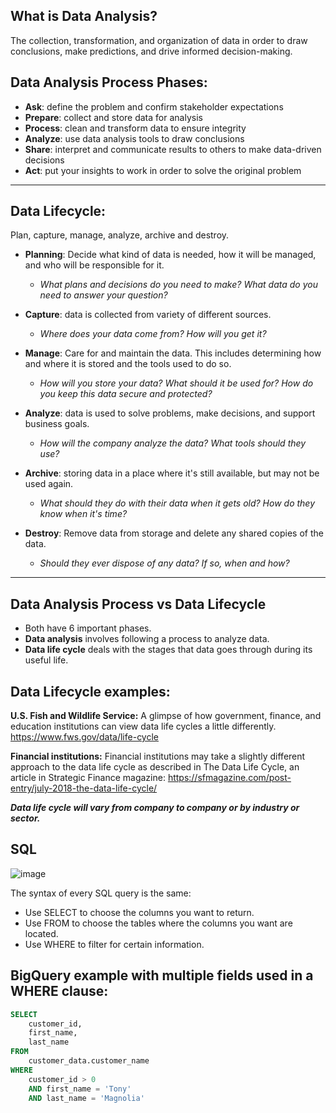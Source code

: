 ## What is Data Analysis?
The collection, transformation, and organization of data in order to draw conclusions, make predictions, and drive informed decision-making.


## Data Analysis Process Phases: 
- **Ask**: define the problem and confirm stakeholder expectations
- **Prepare**: collect and store data for analysis
- **Process**: clean and transform data to ensure integrity
- **Analyze**: use data analysis tools to draw conclusions
- **Share**: interpret and communicate results to others to make data-driven decisions
- **Act**: put your insights to work in order to solve the original problem
---

## Data Lifecycle:
Plan, capture, manage, analyze, archive and destroy. 

- **Planning**: Decide what kind of data is needed, how it will be managed, and who will be responsible for it. 
    - _What plans and decisions do you need to make? What data do you need to answer your question?_

- **Capture**: data is collected from variety of different sources. 
    - _Where does your data come from? How will you get it?_

- **Manage**: Care for and maintain the data. This includes determining how and where it is stored and the tools used to do so.
    - _How will you store your data? What should it be used for? How do you keep this data secure and protected?_

- **Analyze**: data is used to solve problems, make decisions, and support business goals.
    - _How will the company analyze the data? What tools should they use?_

- **Archive**: storing data in a place where it's still available, but may not be used again.
    - _What should they do with their data when it gets old? How do they know when it's time?_

- **Destroy**: Remove data from storage and delete any shared copies of the data.
    - _Should they ever dispose of any data? If so, when and how?_ 
---

## Data Analysis Process vs Data Lifecycle
- Both have 6 important phases.
- **Data analysis** involves following a process to analyze data.
- **Data life cycle** deals with the stages that data goes through during its useful life.

## Data Lifecycle examples:
**U.S. Fish and Wildlife Service:**
A glimpse of how government, finance, and education institutions can view data life cycles a little differently.
https://www.fws.gov/data/life-cycle

**Financial institutions:**
Financial institutions may take a slightly different approach to the data life cycle as described in The Data Life Cycle, an article in Strategic Finance magazine: https://sfmagazine.com/post-entry/july-2018-the-data-life-cycle/

***Data life cycle will vary from company to company or by industry or sector.***

## SQL
![image](https://user-images.githubusercontent.com/63278449/155258123-2a839238-a717-411e-b951-abdf6b66d01c.png)

The syntax of every SQL query is the same: 

- Use SELECT to choose the columns you want to return.
- Use FROM to choose the tables where the columns you want are located.
- Use WHERE to filter for certain information.

## BigQuery example with multiple fields used in a WHERE clause:

```SQL
SELECT 
    customer_id,
    first_name,
    last_name
FROM
    customer_data.customer_name
WHERE
    customer_id > 0
    AND first_name = 'Tony'
    AND last_name = 'Magnolia'
```
